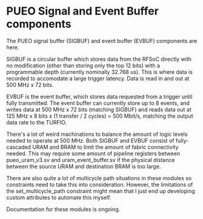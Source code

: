 # PUEO Signal and Event Buffer components

The PUEO signal buffer (SIGBUF) and event buffer (EVBUF)
components are here.

SIGBUF is a circular buffer which stores data from the RFSoC
directly with no modification (other than storing only the top
12 bits) with a programmable depth (currently nominally 32.768 us).
This is where data is recorded to accomodate a large trigger latency.
Data is read in and out at 500 MHz x 72 bits.

EVBUF is the event buffer, which stores data requested from
a trigger until fully transmitted. The event buffer can currently
store up to 8 events, and writes data at 500 MHz x 72 bits
(matching SIGBUF) and reads data out at 125 MHz x 8 bits x
(1 transfer / 2 cycles) = 500 Mbit/s, matching the output data
rate to the TURFIO.

There's a lot of weird machinations to balance the amount
of logic levels needed to operate at 500 MHz. Both SIGBUF
and EVBUF consist of fully-cascaded URAM and BRAM to limit
the amount of fabric connectivity needed. This may require
some amount of pipeline registers between pueo_uram_v3.sv
and uram_event_buffer.sv if the physical distance between
the source URAM and destination BRAM is too large.

There are also quite a lot of multicycle path situations
in these modules so constraints need to take this into
consideration. However, the limitations of the set_multicycle_path
constraint might mean that I just end up developing
custom attributes to automate this myself.

Documentation for these modules is ongoing.